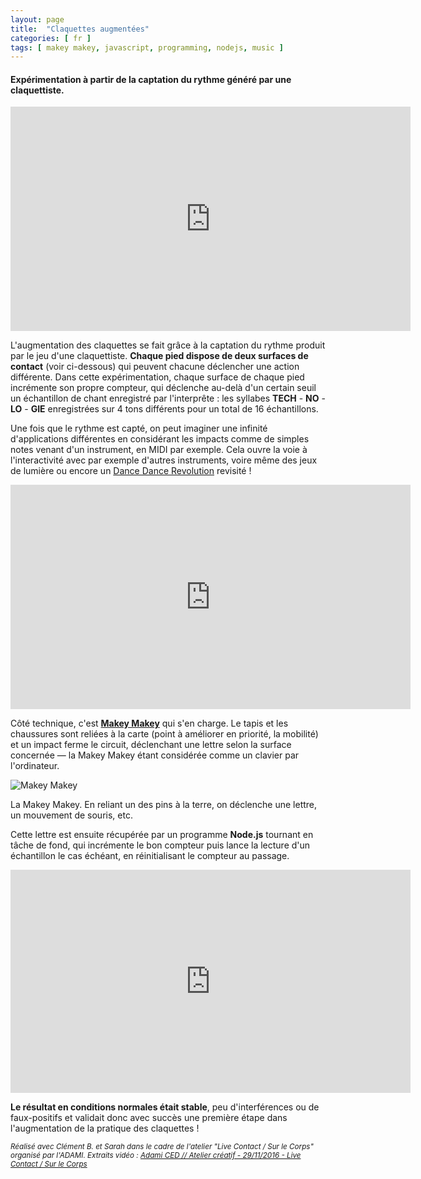 ```yaml
---
layout: page
title:  "Claquettes augmentées"
categories: [ fr ]
tags: [ makey makey, javascript, programming, nodejs, music ]
---
```


#### Expérimentation à partir de la captation du rythme généré par une claquettiste.

<iframe src="https://gfycat.com/ifr/AnchoredLeanFrillneckedlizard" frameborder="0" scrolling="no" allowfullscreen width="640" height="359"></iframe>

L'augmentation des claquettes se fait grâce à la captation du rythme produit par le jeu d'une claquettiste. **Chaque pied dispose de deux surfaces de contact** (voir ci-dessous) qui peuvent chacune déclencher une action différente. Dans cette expérimentation, chaque surface de chaque pied incrémente son propre compteur, qui déclenche au-delà d'un certain seuil un échantillon de chant enregistré par l'interprête : les syllabes **TECH** - **NO** - **LO** - **GIE** enregistrées sur 4 tons différents pour un total de 16 échantillons.

Une fois que le rythme est capté, on peut imaginer une infinité d'applications différentes en considérant les impacts comme de simples notes venant d'un instrument, en MIDI par exemple. Cela ouvre la voie à l'interactivité avec par exemple d'autres instruments, voire même des jeux de lumière ou encore un [Dance Dance Revolution](https://fr.wikipedia.org/wiki/Dance_Dance_Revolution) revisité !

<iframe src="https://gfycat.com/ifr/FairFinishedDeer" frameborder="0" scrolling="no" allowfullscreen width="640" height="359"></iframe>

Côté technique, c'est **[Makey Makey](https://en.wikipedia.org/wiki/Makey_Makey)** qui s'en charge. Le tapis et les chaussures sont reliées à la carte (point à améliorer en priorité, la mobilité) et un impact ferme le circuit, déclenchant une lettre selon la surface concernée — la Makey Makey étant considérée comme un clavier par l'ordinateur.

![Makey Makey](https://i.imgur.com/zfGMSDX.jpg?1)

<span class="caption">La Makey Makey. En reliant un des pins à la terre, on déclenche une lettre, un mouvement de souris, etc.</span>

Cette lettre est ensuite récupérée par un programme **Node.js** tournant en tâche de fond, qui incrémente le bon compteur puis lance la lecture d'un échantillon le cas échéant, en réinitialisant le compteur au passage.

<iframe src="https://gfycat.com/ifr/DeficientJointChick" frameborder="0" scrolling="no" allowfullscreen width="640" height="357"></iframe>

**Le résultat en conditions normales était stable**, peu d'interférences ou de faux-positifs et validait donc avec succès une première étape dans l'augmentation de la pratique des claquettes !

<small>*Réalisé avec Clément B. et Sarah dans le cadre de l'atelier "Live Contact / Sur le Corps" organisé par l'ADAMI. Extraits vidéo : [Adami CED // Atelier créatif - 29/11/2016 - Live Contact / Sur le Corps](https://vimeo.com/194544228)*</small>
